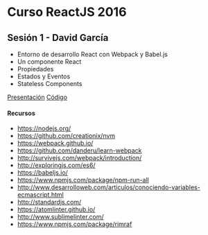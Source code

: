 # Curso ReactJS 2016

## Sesión 1 - David García
- Entorno de desarrollo React con Webpack y Babel.js
- Un componente React
- Propiedades
- Estados y Eventos
- Stateless Components

[Presentación](https://aprendiendofrontend.github.io/react-starter-kit/#/)
[Código](https://github.com/AprendiendoFrontend/entorno-webpack)

#### Recursos
- https://nodejs.org/
- https://github.com/creationix/nvm
- https://webpack.github.io/
- https://github.com/danderu/learn-webpack
- http://survivejs.com/webpack/introduction/
- http://exploringjs.com/es6/
- https://babeljs.io/
- https://www.npmjs.com/package/npm-run-all
- http://www.desarrolloweb.com/articulos/conociendo-variables-ecmascript.html
- http://standardjs.com/
- https://atomlinter.github.io/
- http://www.sublimelinter.com/
- https://www.npmjs.com/package/rimraf
